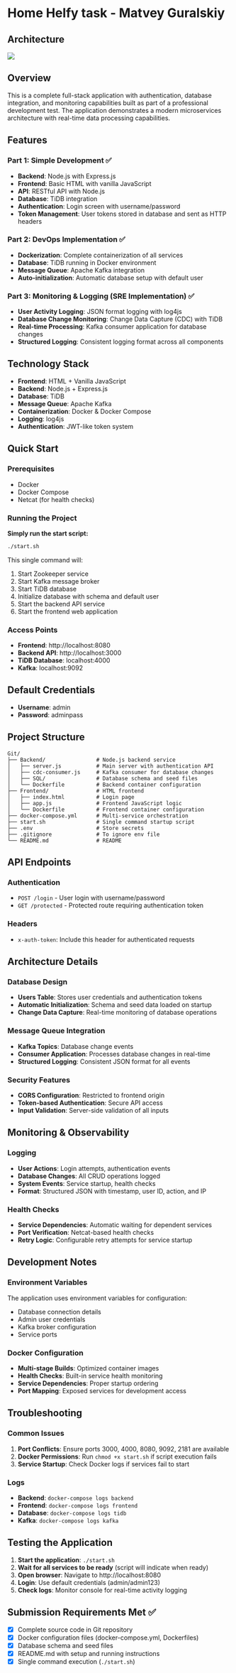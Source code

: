 # Home Helfy task - Matvey Guralskiy

## Architecture
<img src="Architecture/Architecture.png">

## Overview
This is a complete full-stack application with authentication, database integration, and monitoring capabilities built as part of a professional development test. The application demonstrates a modern microservices architecture with real-time data processing capabilities.

## Features

### Part 1: Simple Development ✅
- **Backend**: Node.js with Express.js
- **Frontend**: Basic HTML with vanilla JavaScript
- **API**: RESTful API with Node.js
- **Database**: TiDB integration
- **Authentication**: Login screen with username/password
- **Token Management**: User tokens stored in database and sent as HTTP headers

### Part 2: DevOps Implementation ✅
- **Dockerization**: Complete containerization of all services
- **Database**: TiDB running in Docker environment
- **Message Queue**: Apache Kafka integration
- **Auto-initialization**: Automatic database setup with default user

### Part 3: Monitoring & Logging (SRE Implementation) ✅
- **User Activity Logging**: JSON format logging with log4js
- **Database Change Monitoring**: Change Data Capture (CDC) with TiDB
- **Real-time Processing**: Kafka consumer application for database changes
- **Structured Logging**: Consistent logging format across all components

## Technology Stack
- **Frontend**: HTML + Vanilla JavaScript
- **Backend**: Node.js + Express.js
- **Database**: TiDB
- **Message Queue**: Apache Kafka
- **Containerization**: Docker & Docker Compose
- **Logging**: log4js
- **Authentication**: JWT-like token system

## Quick Start

### Prerequisites
- Docker
- Docker Compose
- Netcat (for health checks)

### Running the Project
**Simply run the start script:**
```bash
./start.sh
```

This single command will:
1. Start Zookeeper service
2. Start Kafka message broker
3. Start TiDB database
4. Initialize database with schema and default user
5. Start the backend API service
6. Start the frontend web application

### Access Points
- **Frontend**: http://localhost:8080
- **Backend API**: http://localhost:3000
- **TiDB Database**: localhost:4000
- **Kafka**: localhost:9092

## Default Credentials
- **Username**: admin
- **Password**: adminpass

## Project Structure
```
Git/
├── Backend/                # Node.js backend service
│   ├── server.js           # Main server with authentication API
│   ├── cdc-consumer.js     # Kafka consumer for database changes
│   ├── SQL/                # Database schema and seed files
│   └── Dockerfile          # Backend container configuration
├── Frontend/               # HTML frontend
│   ├── index.html          # Login page
│   ├── app.js              # Frontend JavaScript logic
│   └── Dockerfile          # Frontend container configuration
├── docker-compose.yml      # Multi-service orchestration
├── start.sh                # Single command startup script
├── .env                    # Store secrets
├── .gitignore              # To ignore env file
└── README.md               # README
```

## API Endpoints

### Authentication
- `POST /login` - User login with username/password
- `GET /protected` - Protected route requiring authentication token

### Headers
- `x-auth-token`: Include this header for authenticated requests

## Architecture Details

### Database Design
- **Users Table**: Stores user credentials and authentication tokens
- **Automatic Initialization**: Schema and seed data loaded on startup
- **Change Data Capture**: Real-time monitoring of database operations

### Message Queue Integration
- **Kafka Topics**: Database change events
- **Consumer Application**: Processes database changes in real-time
- **Structured Logging**: Consistent JSON format for all events

### Security Features
- **CORS Configuration**: Restricted to frontend origin
- **Token-based Authentication**: Secure API access
- **Input Validation**: Server-side validation of all inputs

## Monitoring & Observability

### Logging
- **User Actions**: Login attempts, authentication events
- **Database Changes**: All CRUD operations logged
- **System Events**: Service startup, health checks
- **Format**: Structured JSON with timestamp, user ID, action, and IP

### Health Checks
- **Service Dependencies**: Automatic waiting for dependent services
- **Port Verification**: Netcat-based health checks
- **Retry Logic**: Configurable retry attempts for service startup

## Development Notes

### Environment Variables
The application uses environment variables for configuration:
- Database connection details
- Admin user credentials
- Kafka broker configuration
- Service ports

### Docker Configuration
- **Multi-stage Builds**: Optimized container images
- **Health Checks**: Built-in service health monitoring
- **Service Dependencies**: Proper startup ordering
- **Port Mapping**: Exposed services for development access

## Troubleshooting

### Common Issues
1. **Port Conflicts**: Ensure ports 3000, 4000, 8080, 9092, 2181 are available
2. **Docker Permissions**: Run `chmod +x start.sh` if script execution fails
3. **Service Startup**: Check Docker logs if services fail to start

### Logs
- **Backend**: `docker-compose logs backend`
- **Frontend**: `docker-compose logs frontend`
- **Database**: `docker-compose logs tidb`
- **Kafka**: `docker-compose logs kafka`

## Testing the Application

1. **Start the application**: `./start.sh`
2. **Wait for all services to be ready** (script will indicate when ready)
3. **Open browser**: Navigate to http://localhost:8080
4. **Login**: Use default credentials (admin/admin123)
5. **Check logs**: Monitor console for real-time activity logging

## Submission Requirements Met ✅

- [x] Complete source code in Git repository
- [x] Docker configuration files (docker-compose.yml, Dockerfiles)
- [x] Database schema and seed files
- [x] README.md with setup and running instructions
- [x] Single command execution (`./start.sh`)